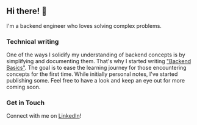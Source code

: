 ## Hi there! 👋

I'm a backend engineer who loves solving complex problems.

### Technical writing
One of the ways I solidify my understanding of backend concepts is by simplifying and documenting them. That's why I started writing ["Backend Basics"](https://backendbasics.medium.com/). The goal is to ease the learning journey for those encountering concepts for the first time. While initially personal notes, I've started publishing some. Feel free to have a look and keep an eye out for more coming soon.

### Get in Touch
Connect with me on [LinkedIn](https://www.linkedin.com/in/rebecca-crompton/)!

<!--
**rebeccacrompton/rebeccacrompton** is a ✨ _special_ ✨ repository because its `README.md` (this file) appears on your GitHub profile.

Here are some ideas to get you started:

- 🔭 I’m currently working on ...
- 🌱 I’m currently learning ...
- 👯 I’m looking to collaborate on ...
- 🤔 I’m looking for help with ...
- 💬 Ask me about ...
- 📫 How to reach me: ...
- 😄 Pronouns: ...
- ⚡ Fun fact: ...
-->

